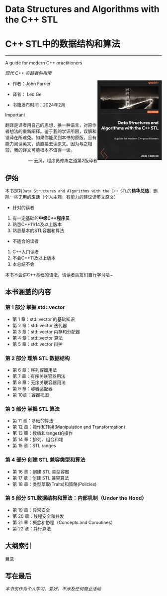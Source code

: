 # Data Structures and Algorithms with the C++ STL
# C++ STL中的数据结构和算法
----
A guide for modern C++ practitioners

*现代 C++ 实践者的指南*

<a href=""><img src="cover.png" height="256px" align="right"></a>

- 作者：John Farrier

- 译者： Leo Ge

- 书籍发布时间：2024年2月

> [!IMPORTANT]
> 翻译是译者用自己的思想，换一种语言，对原作者想法的重新阐释。鉴于我的学识所限，误解和错译在所难免。如果你能买到本书的原版，且有能力阅读英文，请直接去读原文。因为与之相较，我的译文可能根本不值得一读。
>
> <p align="right"> — 云风，程序员修炼之道第2版译者</p>


## 伊始
本书是对`Data Structures and Algorithms with the C++ STL`的**精华总结**，删除一些无用的废话（个人主观，有能力的建议读英文原文）

- 针对的读者
1. 有一定基础的**中级C++程序员**
2. 熟悉C++11/14及以上版本
3. 熟悉基本的STL容器和算法

- 不适合的读者
1. C++入门读者
2. 不会C++11及以上版本
3. 本总结不会

本书不会讲C++基础的语法，请读者朋友们自行学习哈~

## 本书涵盖的内容

### 第 1 部分 掌握 std::vector
- 第 1 章：std::vector 的基础知识
- 第 2 章：std::vector 迭代器
- 第 3 章：std::vector 内存和分配器
- 第 4 章：std::vector 算法
- 第 5 章：std::vector 辩护

### 第 2 部分 理解 STL 数据结构
- 第 6 章：序列容器用法
- 第 7 章：有序关联容器用法
- 第 8 章：无序关联容器用法
- 第 9 章：容器适配器
- 第 10章：容器视图

### 第 3 部分 掌握 STL 算法
- 第 11 章：基础的算法
- 第 12 章：操作和转换(Manipulation and Transformation)
- 第 13 章：数值和ranges的操作
- 第 14 章：排列、组合和堆
- 第 15 章：STL ranges

### 第 4 部分 创建 STL 兼容类型和算法
- 第 16 章：创建 STL 类型容器
- 第 17 章：创建 STL 兼容算法
- 第 18 章：类型萃取(Traits)和策略(Policies)

### 第 5 部分 STL数据结构和算法：内部机制（Under the Hood）
- 第 19 章：异常安全
- 第 20 章：线程安全和并发
- 第 21 章：概念和协程（Concepts and Coroutines）
- 第 22 章：并行算法

## 大纲索引
[目录](./Summary.md)


## 写在最后
*本书仅作为个人学习、爱好，不涉及任何商业活动*
